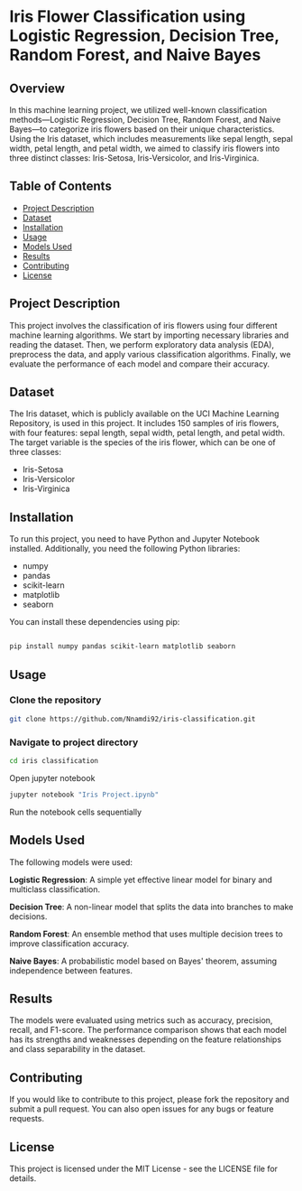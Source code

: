# Iris Flower Classification using Logistic Regression, Decision Tree, Random Forest, and Naive Bayes

## Overview
In this machine learning project, we utilized well-known classification methods—Logistic Regression, Decision Tree, Random Forest, and Naive Bayes—to categorize iris flowers based on their unique characteristics. Using the Iris dataset, which includes measurements like sepal length, sepal width, petal length, and petal width, we aimed to classify iris flowers into three distinct classes: Iris-Setosa, Iris-Versicolor, and Iris-Virginica.

## Table of Contents
- [Project Description](#project-description)
- [Dataset](#dataset)
- [Installation](#installation)
- [Usage](#usage)
- [Models Used](#models-used)
- [Results](#results)
- [Contributing](#contributing)
- [License](#license)

## Project Description
This project involves the classification of iris flowers using four different machine learning algorithms. We start by importing necessary libraries and reading the dataset. Then, we perform exploratory data analysis (EDA), preprocess the data, and apply various classification algorithms. Finally, we evaluate the performance of each model and compare their accuracy.

## Dataset
The Iris dataset, which is publicly available on the UCI Machine Learning Repository, is used in this project. It includes 150 samples of iris flowers, with four features: sepal length, sepal width, petal length, and petal width. The target variable is the species of the iris flower, which can be one of three classes:
- Iris-Setosa
- Iris-Versicolor
- Iris-Virginica

## Installation
To run this project, you need to have Python and Jupyter Notebook installed. Additionally, you need the following Python libraries:
- numpy
- pandas
- scikit-learn
- matplotlib
- seaborn

You can install these dependencies using pip:
```bash

pip install numpy pandas scikit-learn matplotlib seaborn
```

## Usage

### Clone the repository
```bash
git clone https://github.com/Nnamdi92/iris-classification.git
```

### Navigate to project directory
```bash
cd iris classification
```

Open jupyter notebook
```bash
jupyter notebook "Iris Project.ipynb"
```

Run the notebook cells sequentially

## Models Used
The following models were used:

**Logistic Regression**: A simple yet effective linear model for binary and multiclass classification.

**Decision Tree**: A non-linear model that splits the data into branches to make decisions.

**Random Forest**: An ensemble method that uses multiple decision trees to improve classification accuracy.

**Naive Bayes**: A probabilistic model based on Bayes' theorem, assuming independence between features.

## Results
The models were evaluated using metrics such as accuracy, precision, recall, and F1-score. The performance comparison shows that each model has its strengths and weaknesses depending on the feature relationships and class separability in the dataset.

## Contributing
If you would like to contribute to this project, please fork the repository and submit a pull request. You can also open issues for any bugs or feature requests.

## License
This project is licensed under the MIT License - see the LICENSE file for details.






